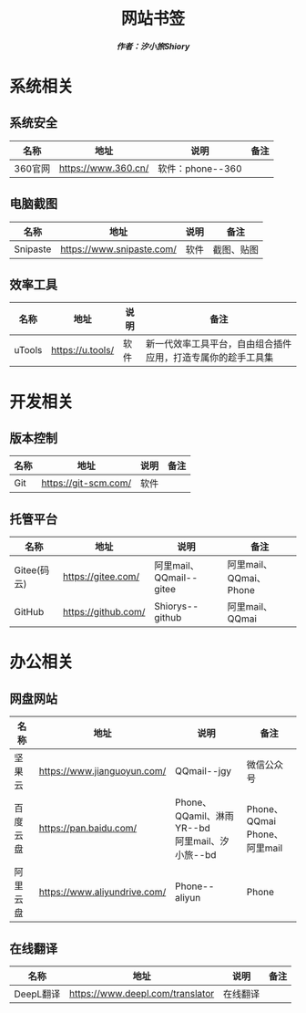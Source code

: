 <center><h1>网站书签</h1></center>

<center><h5>作者：汐小旅Shiory</h5></center>



# 系统相关

## 系统安全

| 名称    | 地址                | 说明             | 备注 |
| ------- | ------------------- | ---------------- | ---- |
| 360官网 | https://www.360.cn/ | 软件：phone--360 |      |



## 电脑截图

| 名称     | 地址                      | 说明 | 备注       |
| -------- | ------------------------- | ---- | ---------- |
| Snipaste | https://www.snipaste.com/ | 软件 | 截图、贴图 |



## 效率工具

| 名称   | 地址             | 说明 | 备注                                                         |
| ------ | ---------------- | ---- | ------------------------------------------------------------ |
| uTools | https://u.tools/ | 软件 | 新一代效率工具平台，自由组合插件应用，打造专属你的趁手工具集 |



# 开发相关

## 版本控制

| 名称 | 地址                 | 说明 | 备注 |
| ---- | -------------------- | ---- | ---- |
| Git  | https://git-scm.com/ | 软件 |      |



## 托管平台

| 名称        | 地址                | 说明                    | 备注                   |
| ----------- | ------------------- | ----------------------- | ---------------------- |
| Gitee(码云) | https://gitee.com/  | 阿里mail、QQmail--gitee | 阿里mail、QQmai、Phone |
| GitHub      | https://github.com/ | Shiorys--github         | 阿里mail、QQmai        |



# 办公相关

## 网盘网站

| 名称     | 地址                         | 说明                                                | 备注                              |
| -------- | ---------------------------- | --------------------------------------------------- | --------------------------------- |
| 坚果云   | https://www.jianguoyun.com/  | QQmail--jgy                                         | 微信公众号                        |
| 百度云盘 | https://pan.baidu.com/       | Phone、QQamil、淋雨YR--bd<br />阿里mail、汐小旅--bd | Phone、QQmai<br />Phone、阿里mail |
| 阿里云盘 | https://www.aliyundrive.com/ | Phone--aliyun                                       | Phone                             |



## 在线翻译

| 名称      | 地址                             | 说明     | 备注 |
| --------- | -------------------------------- | -------- | ---- |
| DeepL翻译 | https://www.deepl.com/translator | 在线翻译 |      |
